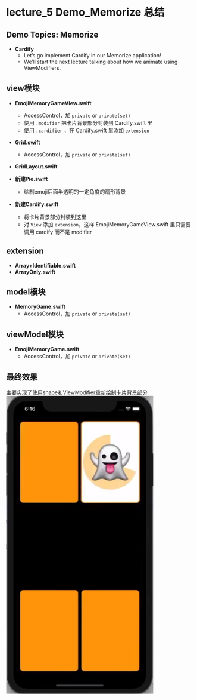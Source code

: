 # lecture_5 Demo_Memorize 总结
## Demo Topics: Memorize
- **Cardify**  
    + Let’s go implement Cardify in our Memorize application!  
    + We’ll start the next lecture talking about how we animate using ViewModifiers.  

## view模块
- **EmojiMemoryGameView.swift**  
    - AccessControl，加 `private` or `private(set)`   
    - 使用 `.modifier` 把卡片背景部分封装到 Cardify.swift 里  
    - 使用 `.cardifier` ，在 Cardify.swift 里添加 `extension`    

- **Grid.swift**  
    - AccessControl，加 `private` or `private(set)`

- **GridLayout.swift**

- **新建Pie.swift**
    - 绘制emoji后面半透明的一定角度的扇形背景

- **新建Cardify.swift**
    - 将卡片背景部分封装到这里 
    - 对 `View` 添加 `extension`，这样 EmojiMemoryGameView.swift 里只需要调用 cardify 而不是 modifier

## extension
- **Array+Identifiable.swift**  
- **ArrayOnly.swift**  

## model模块
- **MemoryGame.swift**
    - AccessControl，加 `private` or `private(set)`

## viewModel模块
- **EmojiMemoryGame.swift**  
    - AccessControl，加 `private` or `private(set)`

## 最终效果
主要实现了使用shape和ViewModifier重新绘制卡片背景部分  
![](./MyDemo_5效果图.png)
